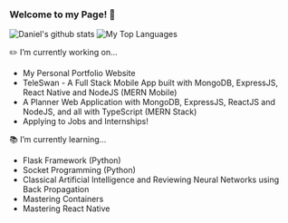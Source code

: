 ### Welcome to my Page! 👋
![Daniel's github stats](https://github-readme-stats.vercel.app/api?username=DNofulla&count_private=true&theme=algolia&border_color=5ECF76)
![My Top Languages](https://github-readme-stats.vercel.app/api/top-langs/?username=DNofulla&layout=compact&count_private=true&langs_count=10&theme=algolia&border_color=5ECF76&hide=HTML)

✏️ I’m currently working on...
  - My Personal Portfolio Website
  - TeleSwan - A Full Stack Mobile App built with MongoDB, ExpressJS, React Native and NodeJS (MERN Mobile)
  - A Planner Web Application with MongoDB, ExpressJS, ReactJS and NodeJS, and all with TypeScript (MERN Stack) 
  - Applying to Jobs and Internships!

📚 I’m currently learning... 
  - Flask Framework (Python)
  - Socket Programming (Python)
  - Classical Artificial Intelligence and Reviewing Neural Networks using Back Propagation
  - Mastering Containers
  - Mastering React Native

